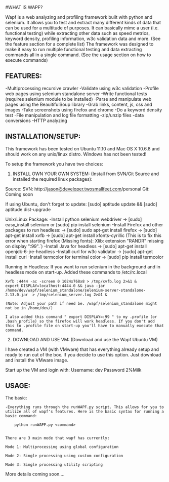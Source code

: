 
#WHAT IS WAPF?

Wapf is a web analyzing and profiling framework built with python and selenium. It allows you to test and extract many different kinds of data that can be used for a multitude of purposes. It can basically mimc a user (i.e. functional testing) while extracting other data such as speed metrics, keyword density, profiling information, w3c validation data and more. (See the feature section for a complete list) The framework was designed to make it easy to run multiple functional testing and data extracting commands all in a single command. (See the usage section on how to execute commands)
	

FEATURES:
------------------------------
-Multiprocessing recursive crawler
-Validate using w3c validation
-Profile web pages using selenium standalone server
-Write functional tests (requires selenium module to be installed)
-Parse and manipulate web pages using the BeauitifulSoup library
	-Grab links, content, js, css and images
-Take screenshots using firefox and chrome
-Do a keyword density test
-File manipulation and log file formatting
-zip/unzip files
-data conversions
-HTTP analyzing

	
INSTALLATION/SETUP:
------------------------------
This framework has been tested on Ubuntu 11.10 and Mac OS X 10.6.8 and should work on any unix/linux distro. Windows has not been tested! 
	
To setup the framework you have two choices:
1) INSTALL OWN YOUR OWN SYSTEM: (Install from SVN/Git Source and installed the required linux packages): 
	
 Source:
 SVN: http://jason@developer.twosmallfeet.com/personal
 Git: Coming soon
 
 If using Ubuntu, don't forget to update: [sudo] aptitude update && [sudo] aptitude dist-upgrade
	
 Unix/Linux Package:
	-Install python selenium webdriver 
		-> [sudo] easy_install selenium or [sudo] pip install selenium
	-Install Firefox and other packages to run headless:
		-> [sudo] sudo apt-get install firefox
		-> [sudo] apt-get install xvfb
		-> [sudo] apt-get install xfonts-cyrillic (This is to fix this error when starting firefox (Missing fonts): Xlib:  extension "RANDR" missing on display ":99".`)
	-Install Java for headless 
		-> [sudo] apt-get install openjdk-6-jre-headless
	-Install curl for w3c validator 
		-> [sudo] apt-get install curl
	-Install termcolor for terminal color
		-> [sudo] pip install termcolor
	
 Running in Headless:
	If you want to run selenium in the background and in headless mode on start-up. Added these commands to /etc/rc.local
	
	Xvfb :4444 -ac -screen 0 1024x768x8 > /tmp/xvfb.log 2>&1 &
	export DISPLAY=localhost:4444.0 && java -jar /home/dev/wapf/selenium_standalone/selenium-server-standalone-2.13.0.jar  > /tmp/selenium_server.log 2>&1 &
	
	(Note: Adjust your path if need be. /wapf/selenium_standalone might not be in /home/dev/)
	
	I also added this command " export DISPLAY=:99 " to my .profile (or .bash_profile) so the firefox will work headless. If you don't add this to .profile file on start-up you'll have to manually execute that command.
	


2) DOWNLOAD AND USE VM: (Download and use the Wapf Ubuntu VM)
	
 I have created a VM (with VMware) that has everything already setup and ready to run out of the box. If you decide to use this option. Just download and install the VMware image. 
	
 Start up the VM and login with:
 Username: dev
 Password 2%Milk
	

USAGE:
------------------------------
The basic:

	-Everything runs through the runWAPF.py script. This allows for you to utilize all of wapf's features. Here is the basic syntax for running a basic command:
	
		python runWAPF.py <command>
	
	
	There are 3 main mode that wapf has currently:
	
	Mode 1: Multiprocessing using global configuration 
	
	Mode 2: Single processing using custom configuration 
	
	Mode 3: Single processing utility scripting
	
	
More details coming soon….

 
 


